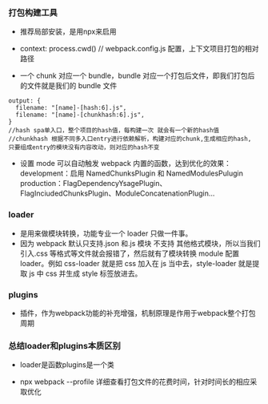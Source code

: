 ### 打包构建工具

- 推荐局部安装，是用npx来启用

- context: process.cwd() // webpack.config.js 配置，上下文项目打包的相对路径
- 一个 chunk 对应一个 bundle，bundle 对应一个打包后文件，即我们打包后的文件就是我们的 bundle 文件

```
output: {
  filename: "[name]-[hash:6].js",
  filename: "[name]-[chunkhash:6].js",
}
//hash spa单入口，整个项目的hash值，每构建一次 就会有一个新的hash值
//chunkhash 根据不同多入口entry进行依赖解析，构建对应的chunk,生成相应的hash, 只要组成entry的模块没有内容改动，则对应的hash不变
```

- 设置 mode 可以⾃动触发 webpack 内置的函数，达到优化的效果：
  development：启用 NamedChunksPlugin 和 NamedModulesPulugin
  production：FlagDependencyYsagePlugin、FlagInciudedChunksPlugin、ModuleConcatenationPlugin...

### loader

- 是用来做模块转换，功能专业一个 loader 只做一件事。
- 因为 webpack 默认只支持.json 和.js 模块 不支持 其他格式模块，所以当我们引入.css 等格式等文件就会报错了，然后就有了模块转换 module 配置 loader。例如 css-loader 就是把 css 加入在 js 当中去，style-loader 就是提取 js 中 css 并生成 style 标签放进去。


### plugins

- 插件，作为webpack功能的补充增强，机制原理是作用于webpack整个打包周期

### 总结loader和plugins本质区别

- loader是函数plugins是一个类

- npx webpack --profile 详细查看打包文件的花费时间，针对时间长的相应采取优化